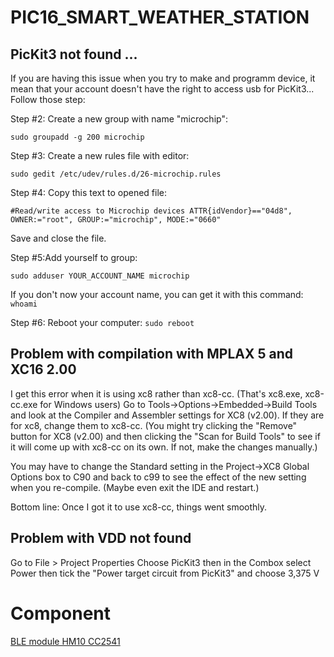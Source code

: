 # PIC16_SMART_WEATHER_STATION

## PicKit3 not found ...

If you are having this issue when you try to make and programm device, it mean
that your account doesn't have the right to access usb for PicKit3... Follow
those step:

Step #2:
Create a new group with name "microchip":

`sudo groupadd -g 200 microchip`

Step #3:
Create a new rules file with editor:

`sudo gedit /etc/udev/rules.d/26-microchip.rules`

Step #4:
Copy this text to opened file:

`#Read/write access to Microchip devices
ATTR{idVendor}=="04d8", OWNER:="root", GROUP:="microchip", MODE:="0660"`

Save and close the file.

Step #5:Add yourself to group:

`sudo adduser YOUR_ACCOUNT_NAME microchip`

If you don't now your account name, you can get it with this command:
`whoami`

Step #6:
Reboot your computer:
`sudo reboot`

## Problem with compilation with MPLAX 5 and XC16 2.00
I get this error when it is using xc8 rather than xc8-cc.  (That's xc8.exe, xc8-cc.exe for Windows users)
Go to Tools->Options->Embedded->Build Tools and look at the Compiler and Assembler settings for XC8 (v2.00).  If they are for xc8, change them to xc8-cc.  (You might try clicking the "Remove" button for XC8 (v2.00) and then clicking the "Scan for Build Tools" to see if it will come up with xc8-cc on its own.  If not, make the changes manually.)

You may have to change the Standard setting in the Project->XC8 Global Options box to C90 and back to c99 to see the effect of the new setting when you re-compile.  (Maybe even exit the IDE and restart.)

Bottom line: Once I got it to use xc8-cc, things went smoothly.

## Problem with VDD not found
Go to File > Project Properties
Choose PicKit3 then in the Combox select Power then tick the "Power target circuit from PicKit3" and choose 3,375 V

# Component

[BLE module HM10 CC2541](BLE_Module.md)
